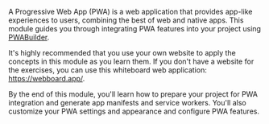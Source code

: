 A Progressive Web App (PWA) is a web application that provides app-like experiences to users, combining the best of web and native apps. This module guides you through integrating PWA features into your project using [PWABuilder](https://aka.ms/pwa/mslearn/data).

It's highly recommended that you use your own website to apply the concepts in this module as you learn them. If you don't have a website for the exercises, you can use this whiteboard web application: <https://webboard.app/>.  

By the end of this module, you'll learn how to prepare your project for PWA integration and generate app manifests and service workers. You'll also customize your PWA settings and appearance and configure PWA features.
